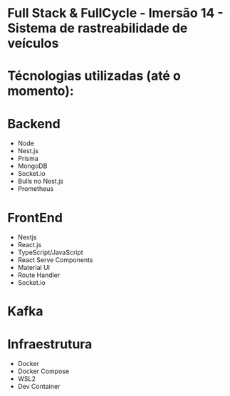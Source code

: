 # Full Stack & FullCycle - Imersão 14 - Sistema de rastreabilidade de veículos

# Técnologias utilizadas (até o momento):
# Backend
- Node
- Nest.js
- Prisma
- MongoDB
- Socket.io
- Bulls no Nest.js
- Prometheus

# FrontEnd
- Nextjs
- React.js
- TypeScript/JavaScript
- React Serve Components
- Material UI
- Route Handler
- Socket.io

# Kafka

# Infraestrutura
- Docker
- Docker Compose
- WSL2
- Dev Container


